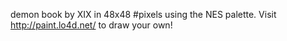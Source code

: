 demon book by XIX in 48x48 #pixels using the NES palette. Visit http://paint.lo4d.net/ to draw your own! 